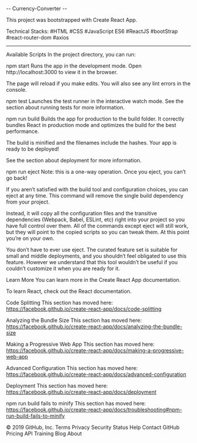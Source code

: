-- Currency-Converter --

This project was bootstrapped with Create React App.

Technical Stacks: #HTML #CSS #JavaScript ES6 #ReactJS #bootStrap #react-router-dom #axios

-----------------------------------------------------------

Available Scripts In the project directory, you can run:

npm start Runs the app in the development mode. Open http://localhost:3000 to view it in the browser.

The page will reload if you make edits. You will also see any lint errors in the console.

npm test Launches the test runner in the interactive watch mode. See the section about running tests for more information.

npm run build Builds the app for production to the build folder. It correctly bundles React in production mode and optimizes the build for the best performance.

The build is minified and the filenames include the hashes. Your app is ready to be deployed!

See the section about deployment for more information.

npm run eject Note: this is a one-way operation. Once you eject, you can’t go back!

If you aren’t satisfied with the build tool and configuration choices, you can eject at any time. This command will remove the single build dependency from your project.

Instead, it will copy all the configuration files and the transitive dependencies (Webpack, Babel, ESLint, etc) right into your project so you have full control over them. All of the commands except eject will still work, but they will point to the copied scripts so you can tweak them. At this point you’re on your own.

You don’t have to ever use eject. The curated feature set is suitable for small and middle deployments, and you shouldn’t feel obligated to use this feature. However we understand that this tool wouldn’t be useful if you couldn’t customize it when you are ready for it.

Learn More You can learn more in the Create React App documentation.

To learn React, check out the React documentation.

Code Splitting This section has moved here: https://facebook.github.io/create-react-app/docs/code-splitting

Analyzing the Bundle Size This section has moved here: https://facebook.github.io/create-react-app/docs/analyzing-the-bundle-size

Making a Progressive Web App This section has moved here: https://facebook.github.io/create-react-app/docs/making-a-progressive-web-app

Advanced Configuration This section has moved here: https://facebook.github.io/create-react-app/docs/advanced-configuration

Deployment This section has moved here: https://facebook.github.io/create-react-app/docs/deployment

npm run build fails to minify This section has moved here: https://facebook.github.io/create-react-app/docs/troubleshooting#npm-run-build-fails-to-minify

© 2019 GitHub, Inc.
Terms
Privacy
Security
Status
Help
Contact GitHub
Pricing
API
Training
Blog
About
